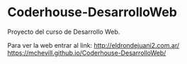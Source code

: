 # Coderhouse-DesarrolloWeb
Proyecto del curso de Desarrollo Web.


Para ver la web entrar al link:
http://eldrondejuani2.com.ar/
https://mchevill.github.io/Coderhouse-DesarrolloWeb/
